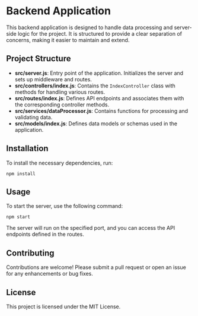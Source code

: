 # Backend Application

This backend application is designed to handle data processing and server-side logic for the project. It is structured to provide a clear separation of concerns, making it easier to maintain and extend.

## Project Structure

- **src/server.js**: Entry point of the application. Initializes the server and sets up middleware and routes.
- **src/controllers/index.js**: Contains the `IndexController` class with methods for handling various routes.
- **src/routes/index.js**: Defines API endpoints and associates them with the corresponding controller methods.
- **src/services/dataProcessor.js**: Contains functions for processing and validating data.
- **src/models/index.js**: Defines data models or schemas used in the application.

## Installation

To install the necessary dependencies, run:

```
npm install
```

## Usage

To start the server, use the following command:

```
npm start
```

The server will run on the specified port, and you can access the API endpoints defined in the routes.

## Contributing

Contributions are welcome! Please submit a pull request or open an issue for any enhancements or bug fixes.

## License

This project is licensed under the MIT License.
